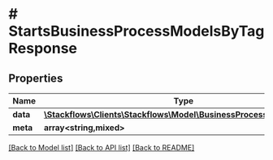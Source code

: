 # # StartsBusinessProcessModelsByTagResponse

## Properties

Name | Type | Description | Notes
------------ | ------------- | ------------- | -------------
**data** | [**\Stackflows\Clients\Stackflows\Model\BusinessProcessModelModel[]**](BusinessProcessModelModel.md) |  | [optional]
**meta** | **array<string,mixed>** |  | [optional]

[[Back to Model list]](../../README.md#models) [[Back to API list]](../../README.md#endpoints) [[Back to README]](../../README.md)
